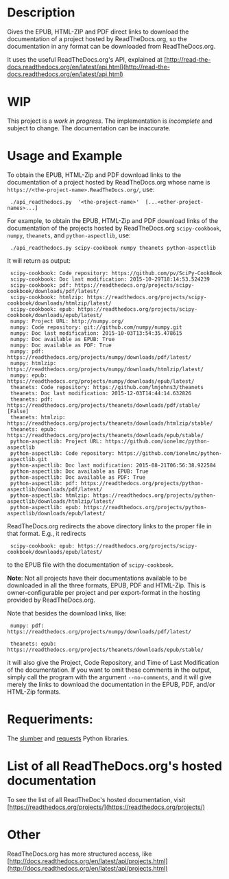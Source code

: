 # Description

Gives the EPUB, HTML-ZIP and PDF direct links to download the documentation of
a project hosted by ReadTheDocs.org, so the documentation in any format can be
downloaded from ReadTheDocs.org.

It uses the useful ReadTheDocs.org's API, explained at
[http://read-the-docs.readthedocs.org/en/latest/api.html](http://read-the-docs.readthedocs.org/en/latest/api.html)

# WIP

This project is a *work in progress*. The implementation is *incomplete* and
subject to change. The documentation can be inaccurate.

# Usage and Example

To obtain the EPUB, HTML-Zip and PDF download links to the documentation of a
project hosted by ReadTheDocs.org whose name is
`https://<the-project-name>.ReadTheDocs.org/`, use:

     ./api_readthedocs.py  '<the-project-name>'  [...<other-project-names>...]

For example, to obtain the EPUB, HTML-Zip and PDF download links of the
documentation of the projects hosted by ReadTheDocs.org `scipy-cookbook`,
`numpy`, `theanets`, and `python-aspectlib`, use:

     ./api_readthedocs.py scipy-cookbook numpy theanets python-aspectlib

It will return as output:

     scipy-cookbook: Code repository: https://github.com/pv/SciPy-CookBook
     scipy-cookbook: Doc last modification: 2015-10-29T18:14:53.524239
     scipy-cookbook: pdf: https://readthedocs.org/projects/scipy-cookbook/downloads/pdf/latest/
     scipy-cookbook: htmlzip: https://readthedocs.org/projects/scipy-cookbook/downloads/htmlzip/latest/
     scipy-cookbook: epub: https://readthedocs.org/projects/scipy-cookbook/downloads/epub/latest/
     numpy: Project URL: http://numpy.org/
     numpy: Code repository: git://github.com/numpy/numpy.git
     numpy: Doc last modification: 2015-10-03T13:54:35.478615
     numpy: Doc available as EPUB: True
     numpy: Doc available as PDF: True
     numpy: pdf: https://readthedocs.org/projects/numpy/downloads/pdf/latest/
     numpy: htmlzip: https://readthedocs.org/projects/numpy/downloads/htmlzip/latest/
     numpy: epub: https://readthedocs.org/projects/numpy/downloads/epub/latest/
     theanets: Code repository: https://github.com/lmjohns3/theanets
     theanets: Doc last modification: 2015-12-03T14:44:14.632826
     theanets: pdf: https://readthedocs.org/projects/theanets/downloads/pdf/stable/ [False]
     theanets: htmlzip: https://readthedocs.org/projects/theanets/downloads/htmlzip/stable/
     theanets: epub: https://readthedocs.org/projects/theanets/downloads/epub/stable/
     python-aspectlib: Project URL: https://github.com/ionelmc/python-aspectlib
     python-aspectlib: Code repository: https://github.com/ionelmc/python-aspectlib.git
     python-aspectlib: Doc last modification: 2015-08-21T06:56:38.922584
     python-aspectlib: Doc available as EPUB: True
     python-aspectlib: Doc available as PDF: True
     python-aspectlib: pdf: https://readthedocs.org/projects/python-aspectlib/downloads/pdf/latest/
     python-aspectlib: htmlzip: https://readthedocs.org/projects/python-aspectlib/downloads/htmlzip/latest/
     python-aspectlib: epub: https://readthedocs.org/projects/python-aspectlib/downloads/epub/latest/

ReadTheDocs.org redirects the above directory links to the proper file in that format. E.g., it
redirects

     scipy-cookbook: epub: https://readthedocs.org/projects/scipy-cookbook/downloads/epub/latest/

to the EPUB file with the documentation of `scipy-cookbook`.

**Note**: Not all projects have their documentations available to be downloaded in
all the three formats, EPUB, PDF and HTML-Zip. This is owner-configurable per project
and per export-format in the hosting provided by ReadTheDocs.org.

Note that besides the download links, like:

     numpy: pdf: https://readthedocs.org/projects/numpy/downloads/pdf/latest/

     theanets: epub: https://readthedocs.org/projects/theanets/downloads/epub/stable/

it will also give the Project, Code Repository, and Time of Last Modification of the
documentation. If you want to omit these comments in the output, simply call the
program with the argument `--no-comments`, and it will give merely the links to
download the documentation in the EPUB, PDF, and/or HTML-Zip formats.

# Requeriments:

The [slumber](https://pypi.python.org/pypi/slumber) and [requests](https://pypi.python.org/pypi/requests)
Python libraries.

# List of all ReadTheDocs.org's hosted documentation

To see the list of all ReadTheDoc's hosted documentation, visit [https://readthedocs.org/projects/](https://readthedocs.org/projects/)

# Other

ReadTheDocs.org has more structured access, like [http://docs.readthedocs.org/en/latest/api/projects.html](http://docs.readthedocs.org/en/latest/api/projects.html)


